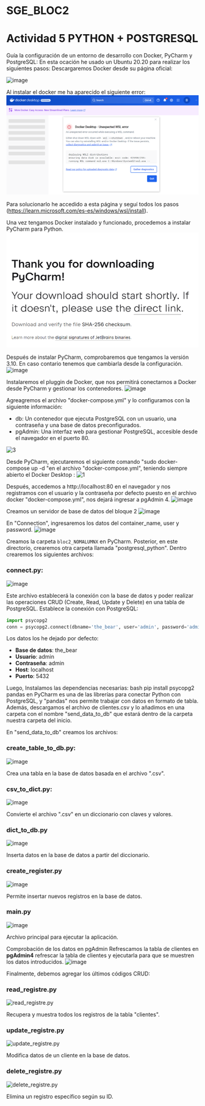 # SGE_BLOC2
# Actividad 5 PYTHON + POSTGRESQL
Guía la configuración de un entorno de desarrollo con Docker, PyCharm y PostgreSQL:
En esta ocación he usado un Ubuntu 20.20 para realizar los siguientes pasos:
Descargaremos Docker desde su página oficial:

![image](https://github.com/user-attachments/assets/734634e7-3f77-4dd4-89ad-bb05a68cab20)

Al instalar el docker me ha aparecido el siguiente error:
![alt text](image.png)

Para solucionarlo he accedido a esta página y seguí todos los pasos (https://learn.microsoft.com/es-es/windows/wsl/install).

Una vez tengamos Docker instalado y funcionado, procedemos a instalar PyCharm para Python.
![alt text](image-1.png)

Después de instalar PyCharm, comprobaremos que tengamos la versión 3.10. En caso contario tenemos que cambiarla desde la configuración.
![image](https://github.com/user-attachments/assets/0bfcec37-f4cb-49b2-b5d8-12cdbc45ab8a)

Instalaremos el pluggin de Docker, que nos permitirá conectarnos a Docker desde PyCharm y gestionar los contenedores.
![image](https://github.com/user-attachments/assets/1a4bccac-2f06-46e6-bc07-7451d4e2c7f3)

Agreagremos el archivo "docker-compose.yml" y lo configuramos con la siguiente información:
- db: Un contenedor que ejecuta PostgreSQL con un usuario, una contraseña y una base de datos preconfigurados.
- pgAdmin: Una interfaz web para gestionar PostgreSQL, accesible desde el navegador en el puerto 80.

![3](https://github.com/user-attachments/assets/578f07d1-cafa-4f48-a94f-e512670b7b76)

Desde PyCharm, ejecutaremos el siguiente comando "sudo docker-compose up -d
"en el archivo "docker-compose.yml", teniendo siempre abierto el Docker Desktop :
![1](https://github.com/user-attachments/assets/f14eb01c-8277-49af-af65-74e99a6b7ebc)

Después, accedemos a http://localhost:80 en el navegador y nos registramos con el usuario y la contraseña por defecto puesto en el archivo docker "docker-compose.yml", nos dejará ingresar a pgAdmin 4.
![image](https://github.com/user-attachments/assets/2a0716a7-3082-4fe8-b896-828ccb30551c)

Creamos un servidor de base de datos del bloque 2
![image](https://github.com/user-attachments/assets/3962075c-99b9-49f1-81cd-cfad964a1fe4)

En "Connection", ingresaremos los datos del container_name, user y password.
![image](https://github.com/user-attachments/assets/a9330aab-ef11-40ba-af9a-6b5bd0f830fe)

Creamos la carpeta `bloc2_NOMALUMNX` en PyCharm. Posterior, en este directorio, crearemos otra carpeta llamada "postgresql_python". Dentro crearemos los siguientes archivos:

### **connect.py:**
![image](https://github.com/user-attachments/assets/8384095b-4b2c-496e-bdca-489abf41b1b6)

Este archivo establecerá la conexión con la base de datos y poder realizar las operaciones CRUD (Create, Read, Update y Delete) en una tabla de PostgreSQL.
Establece la conexión con PostgreSQL:
```python
import psycopg2
conn = psycopg2.connect(dbname='the_bear', user='admin', password='admin', host='localhost', port=5432)
```

Los datos los he dejado por defecto:
- **Base de datos**: the_bear
- **Usuario**: admin
- **Contraseña**: admin
- **Host**: localhost
- **Puerto**: 5432

Luego, Instalamos las dependencias necesarias:
bash pip install psycopg2 pandas
 en PyCharm es una de las librerías para conectar Python con PostgreSQL, y "pandas" nos permite trabajar con datos en formato de tabla. Además, descargamos el archivo de clientes.csv y lo añadimos en una carpeta con el nombre "send_data_to_db" que estará dentro de la carpeta nuestra carpeta del inicio.

En "send_data_to_db" creamos los archivos:

### **create_table_to_db.py:**
![image](https://github.com/user-attachments/assets/ebae9996-4abf-494d-90e7-3bb6d4a324ec)

Crea una tabla en la base de datos basada en el archivo ".csv".

### **csv_to_dict.py:**
![image](https://github.com/user-attachments/assets/05362e47-38b4-4b28-86e0-86e6a6715db4)

 Convierte el archivo ".csv" en un diccionario con claves y valores.

### **dict_to_db.py**
![image](https://github.com/user-attachments/assets/dad241b0-7611-42aa-9eed-f9c0291912e8)

Inserta datos en la base de datos a partir del diccionario.

### **create_register.py**
![image](https://github.com/user-attachments/assets/4135f0b1-f0d4-464d-bcc8-547f7cdde8e7)

Permite insertar nuevos registros en la base de datos.

### **main.py**
![image](https://github.com/user-attachments/assets/5710dbbe-f56f-4579-a287-22562a08ceb2)

Archivo principal para ejecutar la aplicación.

Comprobación de los datos en pgAdmin
Refrescamos la tabla de clientes en **pgAdmin4** refrescar la tabla de clientes y ejecutarla para que se muestren los datos introducidos.
![image](https://github.com/user-attachments/assets/23373626-0c1e-457e-9d6a-55800ff1e907)

Finalmente, debemos agregar los últimos códigos CRUD:

### **read_registre.py**

![read_registre.py](https://github.com/user-attachments/assets/9dd46f56-ea2d-47d5-8f7f-7b266f8362f3)

Recupera y muestra todos los registros de la tabla "clientes".

### **update_registre.py**

![update_registre.py](https://github.com/user-attachments/assets/38be6ed6-03c9-4d0d-a623-c215b8ff60bc)

Modifica datos de un cliente en la base de datos.

### **delete_registre.py**

![delete_registre.py](https://github.com/user-attachments/assets/9d241fc2-731c-495e-b3b0-0c42d04d9fcb)

Elimina un registro específico según su ID.

